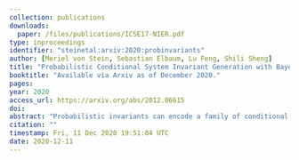 ```yaml
---
collection: publications
downloads:
  paper: /files/publications/ICSE17-NIER.pdf
type: inproceedings
identifier: "steinetal:arxiv:2020:probinvariants"
author: [Meriel von Stein, Sebastian Elbaum, Lu Feng, Shili Sheng]
title: "Probabilistic Conditional System Invariant Generation with Bayesian Inference"
booktitle: "Available via Arxiv as of December 2020."
pages: 
year: 2020
access_url: https://arxiv.org/abs/2012.06615
doi: 
abstract: "Probabilistic invariants can encode a family of conditional patterns, are generated using Bayesian inference to leverage observed trace data against priors gleaned from previous experience and expert knowledge, and are ranked based on their surprise value and information content. Our studies on two semi-autonomous mobile robotic systems show how the proposed approach is able to generate valuable and previously hidden stateful invariants."
citation: ""
timestamp: Fri, 11 Dec 2020 19:51:04 UTC
date: 2020-12-11
---
```

